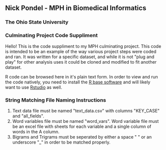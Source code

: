 ## Nick Pondel - MPH in Biomedical Informatics
### The Ohio State University

### Culminating Project Code Suppliment

Hello!  This is the code suppliment to my MPH culminating project.  This code is intended to be an example of the way various project steps were coded and ran.  It was written for a specific dataset, and while it is not "plug and play" for other analysis uses it could be cloned and modified to fit another dataset.

R code can be browsed here in it's plain text form.  In order to view and run the code natively, you need to install the [R base software](https://www.r-project.org/) and will likely want to use [Rstudio](https://www.rstudio.com/) as well.


### String Matching File Naming Instructions
1. Text data file must be named "text_data.csv" with columns "KEY_CASE" and "all_fields".
2. Word variables file must be named "word_vars".  Word variable file must be an excel file with sheets for each variable and a single column of words in the A column.
3. Bigrams and Trigrams must be seperated by either a space " " or an underscore "\_" in order to be matched properly.
